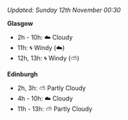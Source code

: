 *Updated: Sunday 12th November 00:30*

**Glasgow**

* 2h - 10h: :cloud: Cloudy
* 11h: :cyclone: Windy (:cloud:)
* 12h, 13h: :cyclone: Windy (:partly_sunny:)

**Edinburgh**

* 2h, 3h: :partly_sunny: Partly Cloudy
* 4h - 10h: :cloud: Cloudy
* 11h - 13h: :partly_sunny: Partly Cloudy
